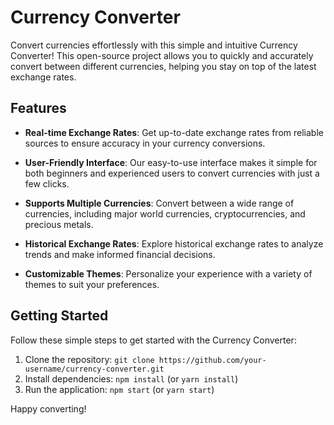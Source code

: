 # Currency Converter

Convert currencies effortlessly with this simple and intuitive Currency Converter! This open-source project allows you to quickly and accurately convert between different currencies, helping you stay on top of the latest exchange rates.

## Features

- **Real-time Exchange Rates**: Get up-to-date exchange rates from reliable sources to ensure accuracy in your currency conversions.

- **User-Friendly Interface**: Our easy-to-use interface makes it simple for both beginners and experienced users to convert currencies with just a few clicks.

- **Supports Multiple Currencies**: Convert between a wide range of currencies, including major world currencies, cryptocurrencies, and precious metals.

- **Historical Exchange Rates**: Explore historical exchange rates to analyze trends and make informed financial decisions.

- **Customizable Themes**: Personalize your experience with a variety of themes to suit your preferences.

## Getting Started

Follow these simple steps to get started with the Currency Converter:

1. Clone the repository: `git clone https://github.com/your-username/currency-converter.git`
2. Install dependencies: `npm install` (or `yarn install`)
3. Run the application: `npm start` (or `yarn start`)

Happy converting!
